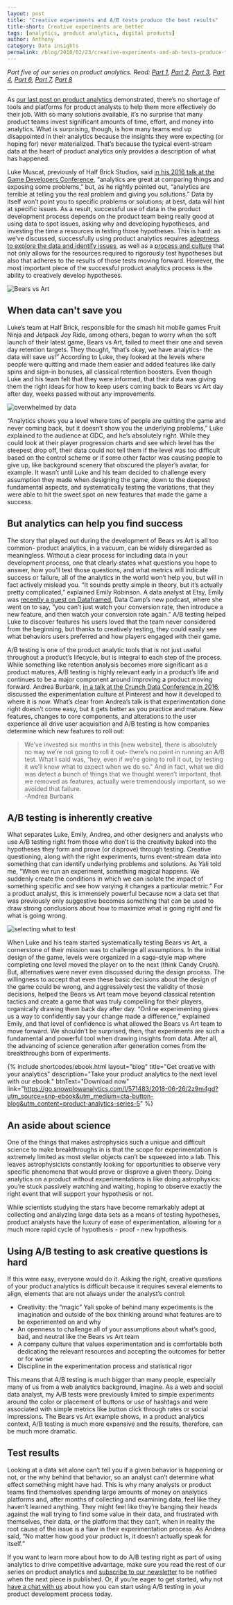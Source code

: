 ```yaml
---
layout: post
title: "Creative experiments and A/B tests produce the best results"
title-short: Creative experiments are better
tags: [analytics, product analytics, digital products]
author: Anthony
category: Data insights
permalink: /blog/2018/02/23/creative-experiments-and-ab-tests-produce-the-best-results/
---
```


*Part five of our series on product analytics. Read: [Part 1][product1], [Part 2][product2], [Part 3][product3], [Part 4][product4], [Part 6][product6], [Part 7][product7], [Part 8][product8]*

---

As [our last post on product analytics][product4] demonstrated, there’s no shortage of tools and platforms for product analysts to help them more effectively do their job. With so many solutions available, it’s no surprise that many product teams invest significant amounts of time, effort, and money into analytics. What is surprising, though, is how many teams end up disappointed in their analytics because the insights they were expecting (or hoping for) never materialized. That’s because the typical event-stream data at the heart of product analytics only provides a description of what has happened.

Luke Muscat, previously of Half Brick Studios, said [in his 2016 talk at the Game Developers Conference][gdc], “analytics are great at comparing things and exposing some problems,” but, as he rightly pointed out, “analytics are terrible at telling you the real problem and giving you solutions.” Data by itself won’t point you to specific problems or solutions; at best, data will hint at specific issues. As a result, successful use of data in the product development process depends on the product team being really good at using data to spot issues, asking why and developing hypotheses, and investing the time a resources in testing those hypotheses. This is hard: as we’ve discussed, successfully using product analytics requires [adeptness to explore the data and identify issues][product2], as well as a [process and culture][product3] that not only allows for the resources required to rigorously test hypotheses but also that adheres to the results of those tests moving forward. However, the most important piece of the successful product analytics process is the ability to creatively develop hypotheses.

![Bears vs Art][bva]

<h2 id="data">When data can't save you</h2>

Luke’s team at Half Brick, responsible for the smash hit mobile games Fruit Ninja and Jetpack Joy Ride, among others, began to worry when the soft launch of their latest game, Bears vs Art, failed to meet their one and seven day retention targets. They thought, “that’s okay, we have analytics- the data will save us!” According to Luke, they looked at the levels where people were quitting and made them easier and added features like daily spins and sign-in bonuses, all classical retention boosters. Even though Luke and his team felt that they were informed, that their data was giving them the right ideas for how to keep users coming back to Bears vs Art day after day, weeks passed without any improvements.

![overwhelmed by data][frustration]

“Analytics shows you a level where tons of people are quitting the game and never coming back, but it doesn’t show you the underlying problems,” Luke explained to the audience at GDC, and he’s absolutely right. While they could look at their player progression charts and see which level has the steepest drop off, their data could not tell them if the level was too difficult based on the control scheme or if some other factor was causing people to give up, like background scenery that obscured the player’s avatar, for example. It wasn’t until Luke and his team decided to challenge every assumption they made when designing the game, down to the deepest fundamental aspects, and systematically testing the variations, that they were able to hit the sweet spot on new features that made the game a success.

<h2 id="analytics leads to success">But analytics can help you find success</h2>

The story that played out during the development of Bears vs Art is all too common- product analytics, in a vacuum, can be widely disregarded as meaningless. Without a clear process for including data in your development process, one that clearly states what questions you hope to answer, how you’ll test those questions, and what metrics will indicate success or failure, all of the analytics in the world won’t help you, but will in fact actively mislead you. “It sounds pretty simple in theory, but it’s actually pretty complicated,” explained Emily Robinson. A data analyst at Etsy, Emily was [recently a guest on Dataframed][dataframed], Data Camp’s new podcast, where she went on to say, “you can’t just watch your conversion rate, then introduce a new feature, and then watch your conversion rate again.” A/B testing helped Luke to discover features his users loved that the team never considered from the beginning, but thanks to creatively testing, they could easily see what behaviors users preferred and how players engaged with their game.

A/B testing is one of the product analytic tools that is not just useful throughout a product’s lifecycle, but is integral to each step of the process. While something like retention analysis becomes more significant as a product matures, A/B testing is highly relevant early in a product’s life and continues to be a major component around improving a product moving forward. Andrea Burbank, [in a talk at the Crunch Data Conference in 2016][andrea], discussed the experimentation culture at Pinterest and how it developed to where it is now. What’s clear from Andrea’s talk is that experimentation done right doesn’t come easy, but it gets better as you practice and mature. New features, changes to core components, and alterations to the user experience all drive user acquisition and A/B testing is how companies determine which new features to roll out:

> We’ve invested six months in this [new website], there is absolutely no way we’re not going to roll it out- there’s no point in running an A/B test. What I said was, “hey, even if we’re going to roll it out, by testing it we’ll know what to expect when we do so." And in fact, what we did was detect a bunch of things that we thought weren’t important, that we removed as features, actually were tremendously important, so we avoided that failure.  
-Andrea Burbank


<h2 id="creative testing">A/B testing is inherently creative</h2>

What separates Luke, Emily, Andrea, and other designers and analysts who use A/B testing right from those who don’t is the creativity baked into the hypotheses they form and prove (or disprove) through testing. Creative questioning, along with the right experiments, turns event-stream data into something that can identify underlying problems and solutions. As Yali told me, “When we run an experiment, something magical happens. We suddenly create the conditions in which we can isolate the impact of something specific and see how varying it changes a particular metric.” For a product analyst, this is immensely powerful because now a data set that was previously only suggestive becomes something that can be used to draw strong conclusions about how to maximize what is going right and fix what is going wrong.

![selecting what to test][elements]

When Luke and his team started systematically testing Bears vs Art, a cornerstone of their mission was to challenge all assumptions. In the initial design of the game, levels were organized in a saga-style map where completing one level moved the player on to the next (think Candy Crush). But, alternatives were never even discussed during the design process. The willingness to accept that even these basic decisions about the design of the game could be wrong, and aggressively test the validity of those decisions, helped the Bears vs Art team move beyond classical retention tactics and create a game that was truly compelling for their players, organically drawing them back day after day. “Online experimenting gives us a way to confidently say your change made a difference,” explained Emily, and that level of confidence is what allowed the Bears vs Art team to move forward. We shouldn’t be surprised, then, that experiments are such a fundamental and powerful tool when drawing insights from data. After all, the advancing of science generation after generation comes from the breakthroughs born of experiments.



{% include shortcodes/ebook.html layout="blog" title="Get creative with your analytics" description="Take your product analytics to the next level with our ebook." btnText="Download now" link="https://go.snowplowanalytics.com/l/571483/2018-06-26/2z9m4gd?utm_source=snp-ebook&utm_medium=cta-button-blog&utm_content=product-analytics-series-5" %}



<h2 id="astrophysics">An aside about science</h2>

One of the things that makes astrophysics such a unique and difficult science to make breakthroughs in is that the scope for experimentation is extremely limited as most stellar objects can’t be squeezed into a lab. This leaves astrophysicists constantly looking for opportunities to observe very specific phenomena that would prove or disprove a given theory. Doing analytics on a product without experimentations is like doing astrophysics: you’re stuck passively watching and waiting, hoping to observe exactly the right event that will support your hypothesis or not.

While scientists studying the stars have become remarkably adept at collecting and analyzing large data sets as a means of testing hypotheses, product analysts have the luxury of ease of experimentation, allowing for a much more rapid cycle of hypothesis - proof - new hypothesis.

<h2 id="asking creative questions">Using A/B testing to ask creative questions is hard</h2>

If this were easy, everyone would do it. Asking the right, creative questions of your product analytics is difficult because it requires several elements to align, elements that are not always under the analyst’s control:
- Creativity: the “magic” Yali spoke of behind many experiments is the imagination and outside of the box thinking around what features are to be experimented on and why
- An openness to challenge all of your assumptions about what’s good, bad, and neutral like the Bears vs Art team
- A company culture that values experimentation and is comfortable both dedicating the relevant resources and accepting the outcomes for better or for worse
- Discipline in the experimentation process and statistical rigor

This means that A/B testing is much bigger than many people, especially many of us from a web analytics background, imagine. As a web and social data analyst, my A/B tests were previously limited to simple experiments around the color or placement of buttons or use of hashtags and were associated with simple metrics like button click through rates or social impressions. The Bears vs Art example shows, in a product analytics context, A/B testing is much more expansive and the results, therefore, can be much more dramatic.

<h2 id="results">Test results</h2>

Looking at a data set alone can’t tell you if a given behavior is happening or not, or the why behind that behavior, so an analyst can’t determine what effect something might have had. This is why many analysts or product teams find themselves spending large amounts of money on analytics platforms and, after months of collecting and examining data, feel like they haven’t learned anything. They might feel like they’re banging their heads against the wall trying to find some value in their data, and frustrated with themselves, their data, or the platform that they can’t, when in reality the root cause of the issue is a flaw in their experimentation process. As Andrea said, “No matter how good your product is, it doesn’t actually speak for itself.”

If you want to learn more about how to do A/B testing right as part of using analytics to drive competitive advantage, make sure you read the rest of our series on product analytics and [subscribe to our newsletter][subscribe] to be notified when the next piece is published. Or, if you’re eager to get started, why not [have a chat with us][contact] about how you can start using A/B testing in your product development process today.




[product1]: https://snowplowanalytics.com/blog/2018/01/19/product-analytics-part-one-data-and-digital-products/

[product2]: https://snowplowanalytics.com/blog/2018/01/26/intelligent-use-of-data-in-product-development-differentiates-successful-companies/

[product3]: https://snowplowanalytics.com/blog/2018/02/02/data-driven-product-development-is-more-about-process-culture-and-people-than-technology/

[product4]: https://snowplowanalytics.com/blog/2018/02/09/the-product-analyst-toolkit/

[product6]: https://snowplowanalytics.com/blog/2018/04/27/getting-the-most-out-of-product-analytics-with-intelligent-questions/

[product7]: https://snowplowanalytics.com/blog/2018/05/25/improving-ab-testing-with-event-data-modeling/

[product8]: https://snowplowanalytics.com/blog/2018/06/01/the-right-data-infrastructure-to-support-successful-squads/

[bva]: /assets/img/blog/2018/02/bva.jpg

[frustration]: /assets/img/blog/2018/02/frustration.jpg

[gdc]: https://www.youtube.com/watch?v=4w6LohQ0-wk&t=1761s

[dataframed]: https://www.datacamp.com/community/podcast/data-science-experiments-etsy

[andrea]: http://www.ustream.tv/recorded/76523152

[elements]: /assets/img/blog/2018/02/elements.jpg

[subscribe]: http://snowplowanalytics.us11.list-manage.com/subscribe?u=10bb4a6f31d5f19e0d0b54476&id=bb28c7d30d&utm_source=product%20analytics%20pt5&utm_medium=blog%20cta&utm_campaign=product%20analytics&utm_content=subscription

[contact]: https://snowplowanalytics.com/company/contact-us/
